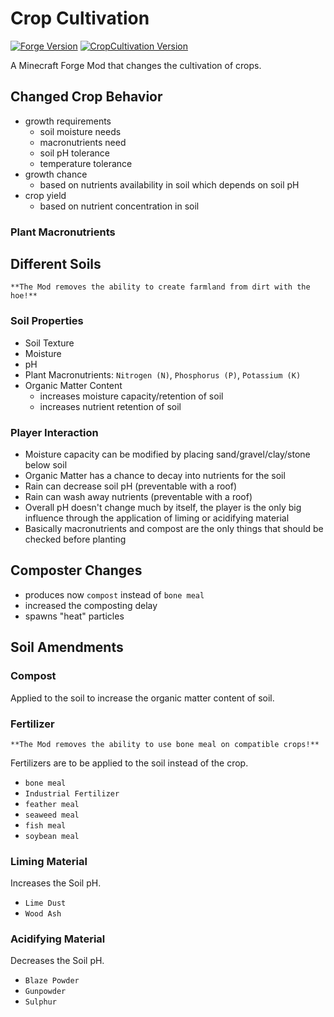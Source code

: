 # Crop Cultivation
[![Forge Version](https://img.shields.io/badge/Minecraft%20Forge-1.15.2%20--%2031.2.31-orange)](https://files.minecraftforge.net/maven/net/minecraftforge/forge/index_1.15.2.html)
[![CropCultivation Version](https://img.shields.io/badge/Crop%20Cultivation-ALpha-red)](https://github.com/Elenterius/CropCultivation)

A Minecraft Forge Mod that changes the cultivation of crops.

## Changed Crop Behavior
- growth requirements
    - soil moisture needs
    - macronutrients need
    - soil pH tolerance
    - temperature tolerance
- growth chance
    - based on nutrients availability in soil which depends on soil pH
- crop yield
    - based on nutrient concentration in soil

### Plant Macronutrients


## Different Soils
    **The Mod removes the ability to create farmland from dirt with the hoe!**

### Soil Properties
- Soil Texture
- Moisture
- pH
- Plant Macronutrients:
`Nitrogen (N)`,
`Phosphorus (P)`,
`Potassium (K)`
- Organic Matter Content
    - increases moisture capacity/retention of soil
    - increases nutrient retention of soil

### Player Interaction
- Moisture capacity can be modified by placing sand/gravel/clay/stone below soil
- Organic Matter has a chance to decay into nutrients for the soil
- Rain can decrease soil pH (preventable with a roof)
- Rain can wash away nutrients (preventable with a roof)
- Overall pH doesn't change much by itself, the player is the only big influence through the application of liming or acidifying material
- Basically macronutrients and compost are the only things that should be checked before planting

## Composter Changes
- produces now `compost` instead of `bone meal`
- increased the composting delay
- spawns "heat" particles

## Soil Amendments
### Compost
Applied to the soil to increase the organic matter content of soil.

### Fertilizer
    **The Mod removes the ability to use bone meal on compatible crops!**
Fertilizers are to be applied to the soil instead of the crop.
- `bone meal`
- `Industrial Fertilizer`
- `feather meal`
- `seaweed meal`
- `fish meal`
- `soybean meal`
### Liming Material
Increases the Soil pH.
- `Lime Dust`
- `Wood Ash`
### Acidifying Material
Decreases the Soil pH.
- `Blaze Powder`
- `Gunpowder`
- `Sulphur`